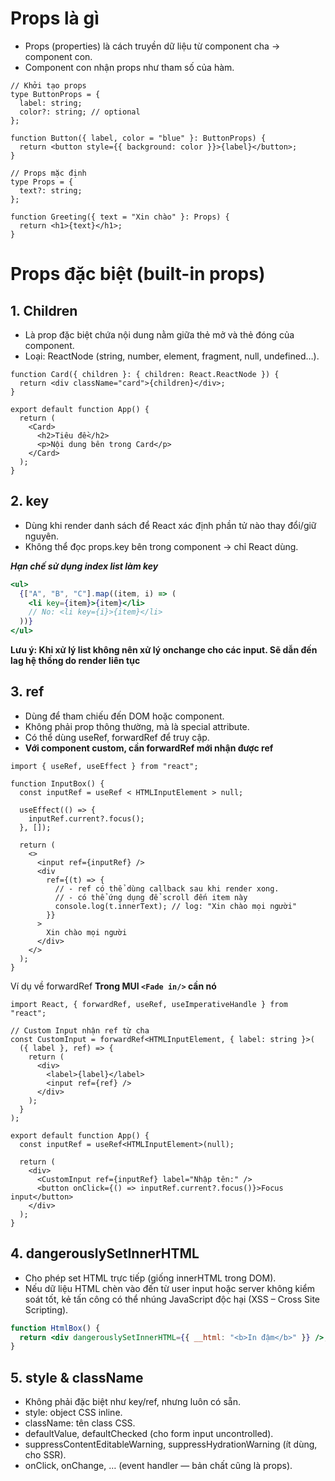 # Props là gì

- Props (properties) là cách truyền dữ liệu từ component cha → component con.
- Component con nhận props như tham số của hàm.

```tsx
// Khởi tạo props
type ButtonProps = {
  label: string;
  color?: string; // optional
};

function Button({ label, color = "blue" }: ButtonProps) {
  return <button style={{ background: color }}>{label}</button>;
}

// Props mặc định
type Props = {
  text?: string;
};

function Greeting({ text = "Xin chào" }: Props) {
  return <h1>{text}</h1>;
}
```

# Props đặc biệt (built-in props)

## 1. Children

- Là prop đặc biệt chứa nội dung nằm giữa thẻ mở và thẻ đóng của component.
- Loại: ReactNode (string, number, element, fragment, null, undefined…).

```tsx
function Card({ children }: { children: React.ReactNode }) {
  return <div className="card">{children}</div>;
}

export default function App() {
  return (
    <Card>
      <h2>Tiêu đề</h2>
      <p>Nội dung bên trong Card</p>
    </Card>
  );
}
```

## 2. key

- Dùng khi render danh sách để React xác định phần tử nào thay đổi/giữ nguyên.
- Không thể đọc props.key bên trong component → chỉ React dùng.

**_Hạn chế sử dụng index list làm key_**

```jsx
<ul>
  {["A", "B", "C"].map((item, i) => (
    <li key={item}>{item}</li>
    // No: <li key={i}>{item}</li>
  ))}
</ul>
```

**Lưu ý: Khi xử lý list không nên xử lý onchange cho các input. Sẽ dẫn đến lag hệ thống do render liên tục**

## 3. ref

- Dùng để tham chiếu đến DOM hoặc component.
- Không phải prop thông thường, mà là special attribute.
- Có thể dùng useRef, forwardRef để truy cập.
- **Với component custom, cần forwardRef mới nhận được ref**

```tsx
import { useRef, useEffect } from "react";

function InputBox() {
  const inputRef = useRef < HTMLInputElement > null;

  useEffect(() => {
    inputRef.current?.focus();
  }, []);

  return (
    <>
      <input ref={inputRef} />
      <div
        ref={(t) => {
          // - ref có thể dùng callback sau khi render xong.
          // - có thể ứng dụng để scroll đến item này
          console.log(t.innerText); // log: "Xin chào mọi người"
        }}
      >
        Xin chào mọi người
      </div>
    </>
  );
}
```

Ví dụ về forwardRef **Trong MUI `<Fade in/>` cần nó**

```tsx
import React, { forwardRef, useRef, useImperativeHandle } from "react";

// Custom Input nhận ref từ cha
const CustomInput = forwardRef<HTMLInputElement, { label: string }>(
  ({ label }, ref) => {
    return (
      <div>
        <label>{label}</label>
        <input ref={ref} />
      </div>
    );
  }
);

export default function App() {
  const inputRef = useRef<HTMLInputElement>(null);

  return (
    <div>
      <CustomInput ref={inputRef} label="Nhập tên:" />
      <button onClick={() => inputRef.current?.focus()}>Focus input</button>
    </div>
  );
}
```

## 4. dangerouslySetInnerHTML

- Cho phép set HTML trực tiếp (giống innerHTML trong DOM).
- Nếu dữ liệu HTML chèn vào đến từ user input hoặc server không kiểm soát tốt, kẻ tấn công có thể nhúng JavaScript độc hại (XSS – Cross Site Scripting).

```jsx
function HtmlBox() {
  return <div dangerouslySetInnerHTML={{ __html: "<b>In đậm</b>" }} />;
}
```

## 5. style & className

- Không phải đặc biệt như key/ref, nhưng luôn có sẵn.
- style: object CSS inline.
- className: tên class CSS.
- defaultValue, defaultChecked (cho form input uncontrolled).
- suppressContentEditableWarning, suppressHydrationWarning (ít dùng, cho SSR).
- onClick, onChange, … (event handler — bản chất cũng là props).
